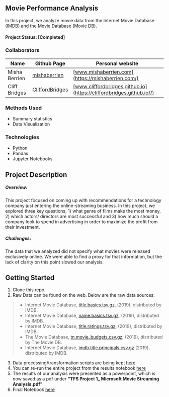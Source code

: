 ## Movie Performance Analysis
In this project, we analyze movie data from the Internet Movie Database (IMDB) and the Movie Database (Movie DB).

#### Project Status: [Completed]

### Collaborators

|Name     |  Github Page   | Personal website |
|---------|-----------------|------------------|
|Misha Berrien | [mishaberrien](https://github.com/mishaberrien)| [www.mishaberrien.com](https://mishaberrien.com/)        |
|Cliff Bridges | [CliffordBridges](https://github.com/CliffordBridges) | [www.cliffordbridges.github.io](https://cliffordbridges.github.io//) |

### Methods Used
* Summary statistics
* Data Visualization

### Technologies
* Python
* Pandas
* Jupyter Notebooks

## Project Description

##### Overview:
This project focused on coming up with recommendations for a technology company just entering the online-streaming business. In this project, we explored three key questions, 1) what genre of films make the most money, 2) which actors/ directors are most successful and 3) how much should a company look to spend in advertising in order to maximize the profit from their investment.

##### Challenges:
The data that we analyzed did not specify what movies were released exclusively online. We were able to find a proxy for that information, but the lack of clarity on this point slowed our analysis.

## Getting Started

1. Clone this repo.
2. Raw Data can be found on the web. Below are the raw data sources:

> * Internet Movie Database, [title.basics.tsv.gz](https://datasets.imdbws.com/title.basics.tsv.gz), (2019), distributed by IMDB.
> * Internet Movie Database, [name.basics.tsv.gz](https://datasets.imdbws.com/name.basics.tsv.gz), (2019), distributed by IMDB.
> * Internet Movie Database, [title.ratings.tsv.gz](https://datasets.imdbws.com/title.ratings.tsv.gz), (2019), distributed by IMDB.
> * The Movie Database, [tn.movie_budgets.csv.gz](https://developers.themoviedb.org/3/discover/movie-discover), (2019), distributed by The Movie DB.
> * Internet Movie Database, [imdb.title.principals.csv.gz](https://datasets.imdbws.com/title.ratings.tsv.gz) (2019), distributed
by IMDB.

3. Data processing/transformation scripts are being kept [here](https://github.com/CliffordBridges/Movie-Performance-Analysis/tree/master/src)
4. You can re-run the entire project from the results notebook [here](https://github.com/CliffordBridges/Movie-Performance-Analysis/tree/master/notebooks/04_reports)
5. The results of our analysis were presented as a powerpoint, which is now saved as a pdf under **"TFS Project 1_ Microsoft Movie Streaming Analysis.pdf"**
6. Final Notebook [here](https://mishaberrien.com/movie-performance-analysis/)

